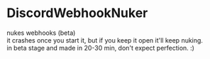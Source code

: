 # DiscordWebhookNuker
nukes webhooks (beta) <br />
it crashes once you start it, but if you keep it open it'll keep nuking.<br />
in beta stage and made in 20-30 min, don't expect perfection. :)

